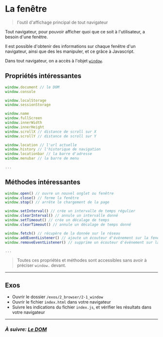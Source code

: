 # La fenêtre

> l'outil d'affichage principal de tout navigateur

Tout navigateur, pour pouvoir afficher quoi que ce soit à l'utilisateur, a besoin d'une fenêtre.

Il est possible d'obtenir des informations sur chaque fenêtre d'un navigateur, ainsi que des les manipuler, et ce grâce à Javascript.


Dans tout navigateur, on a accès à l'objet [`window`](https://developer.mozilla.org/fr/docs/Web/API/Window).

## Propriétés intéressantes

```js
window.document // le DOM
window.console

window.localStorage
window.sessionStorage

window.name
window.fullScreen
window.innerWidth
window.innerHeight
window.scrollX // distance de scroll sur X
window.scrollY // distance de scroll sur Y

window.location // l'url actuelle
window.history // l'historique de navigation
window.locationbar // la barre d'adresse
window.menubar // la barre de menu

...
```

## Méthodes intéressantes

```js
window.open() // ouvre un nouvel onglet ou fenêtre
window.close() // ferme la fenêtre
window.stop() // arrête le chargement de la page

window.setInterval() // crée un intervalle de temps régulier
window.clearInterval() // annule un intervalle donné
window.setTimeout() // crée un décalage de temps
window.clearTimeout() // annule un décalage de temps donné

window.fetch() // récupère de la donnée sur le réseau
window.addEventListener() // ajoute un écouteur d'évènement sur la fenêtre
window.removeEventListener() // supprime un écouteur d'évènement sur la fenêtre

...
```

> Toutes ces propriétés et méthodes sont accessibles sans avoir à préciser `window.` devant.

---

## Exos
- Ouvrir le dossier `/exos/2_browser/2-1_window`
- Ouvrir le fichier `index.html` dans votre navigateur
- Suivre les indications du fichier `index.js`, et vérifier les résultats dans
  votre navigateur

---

### _À suivre: [Le DOM](./2-2_dom.md)_
